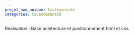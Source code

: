 ```yaml
---
projet_nom_unique: faitesunsite
categories: [avancements]
---
```

Réalisation : Base achitecture et positionnement html et css.
